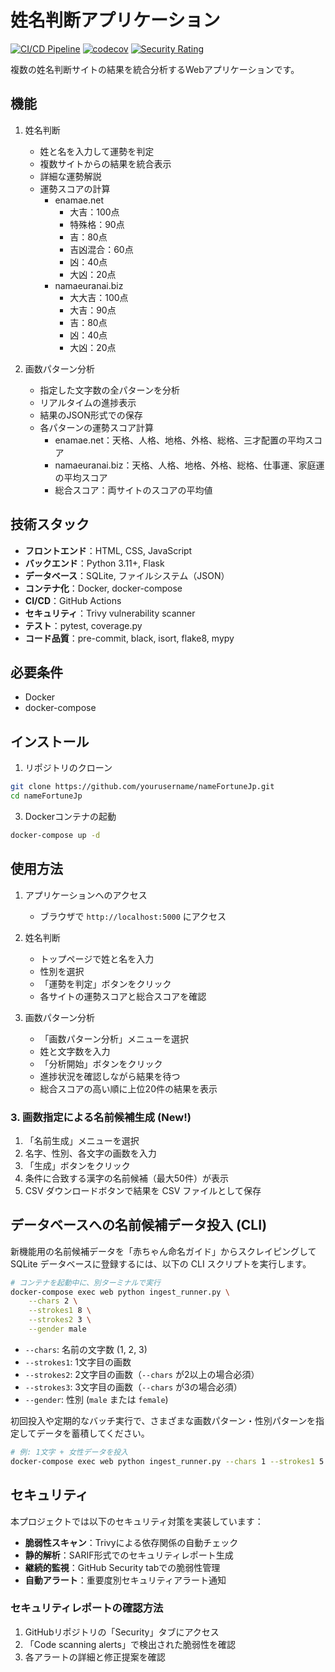 # 姓名判断アプリケーション

[![CI/CD Pipeline](https://github.com/yourusername/nameFortuneJp/actions/workflows/ci.yml/badge.svg)](https://github.com/yourusername/nameFortuneJp/actions/workflows/ci.yml)
[![codecov](https://codecov.io/gh/yourusername/nameFortuneJp/branch/main/graph/badge.svg)](https://codecov.io/gh/yourusername/nameFortuneJp)
[![Security Rating](https://img.shields.io/badge/security-A-green)](https://github.com/yourusername/nameFortuneJp/security)

複数の姓名判断サイトの結果を統合分析するWebアプリケーションです。

## 機能

1. 姓名判断
   - 姓と名を入力して運勢を判定
   - 複数サイトからの結果を統合表示
   - 詳細な運勢解説
   - 運勢スコアの計算
     - enamae.net
       - 大吉：100点
       - 特殊格：90点
       - 吉：80点
       - 吉凶混合：60点
       - 凶：40点
       - 大凶：20点
     - namaeuranai.biz
       - 大大吉：100点
       - 大吉：90点
       - 吉：80点
       - 凶：40点
       - 大凶：20点

2. 画数パターン分析
   - 指定した文字数の全パターンを分析
   - リアルタイムの進捗表示
   - 結果のJSON形式での保存
   - 各パターンの運勢スコア計算
     - enamae.net：天格、人格、地格、外格、総格、三才配置の平均スコア
     - namaeuranai.biz：天格、人格、地格、外格、総格、仕事運、家庭運の平均スコア
     - 総合スコア：両サイトのスコアの平均値

## 技術スタック

- **フロントエンド**：HTML, CSS, JavaScript
- **バックエンド**：Python 3.11+, Flask
- **データベース**：SQLite, ファイルシステム（JSON）
- **コンテナ化**：Docker, docker-compose
- **CI/CD**：GitHub Actions
- **セキュリティ**：Trivy vulnerability scanner
- **テスト**：pytest, coverage.py
- **コード品質**：pre-commit, black, isort, flake8, mypy

## 必要条件

- Docker
- docker-compose

## インストール

1. リポジトリのクローン
```bash
git clone https://github.com/yourusername/nameFortuneJp.git
cd nameFortuneJp
```

3. Dockerコンテナの起動
```bash
docker-compose up -d
```

## 使用方法

1. アプリケーションへのアクセス
   - ブラウザで `http://localhost:5000` にアクセス

2. 姓名判断
   - トップページで姓と名を入力
   - 性別を選択
   - 「運勢を判定」ボタンをクリック
   - 各サイトの運勢スコアと総合スコアを確認

3. 画数パターン分析
   - 「画数パターン分析」メニューを選択
   - 姓と文字数を入力
   - 「分析開始」ボタンをクリック
   - 進捗状況を確認しながら結果を待つ
   - 総合スコアの高い順に上位20件の結果を表示

### 3. 画数指定による名前候補生成 (New!)

1. 「名前生成」メニューを選択
2. 名字、性別、各文字の画数を入力
3. 「生成」ボタンをクリック
4. 条件に合致する漢字の名前候補（最大50件）が表示
5. CSV ダウンロードボタンで結果を CSV ファイルとして保存

## データベースへの名前候補データ投入 (CLI)

新機能用の名前候補データを「赤ちゃん命名ガイド」からスクレイピングして SQLite データベースに登録するには、以下の CLI スクリプトを実行します。

```bash
# コンテナを起動中に、別ターミナルで実行
docker-compose exec web python ingest_runner.py \
    --chars 2 \
    --strokes1 8 \
    --strokes2 3 \
    --gender male
```

- `--chars`: 名前の文字数 (1, 2, 3)
- `--strokes1`: 1文字目の画数
- `--strokes2`: 2文字目の画数（`--chars` が2以上の場合必須）
- `--strokes3`: 3文字目の画数（`--chars` が3の場合必須）
- `--gender`: 性別 (`male` または `female`)

初回投入や定期的なバッチ実行で、さまざまな画数パターン・性別パターンを指定してデータを蓄積してください。

```bash
# 例: 1文字 + 女性データを投入
docker-compose exec web python ingest_runner.py --chars 1 --strokes1 5 --gender female
```

## セキュリティ

本プロジェクトでは以下のセキュリティ対策を実装しています：

- **脆弱性スキャン**：Trivyによる依存関係の自動チェック
- **静的解析**：SARIF形式でのセキュリティレポート生成
- **継続的監視**：GitHub Security tabでの脆弱性管理
- **自動アラート**：重要度別セキュリティアラート通知

### セキュリティレポートの確認方法

1. GitHubリポジトリの「Security」タブにアクセス
2. 「Code scanning alerts」で検出された脆弱性を確認
3. 各アラートの詳細と修正提案を確認
